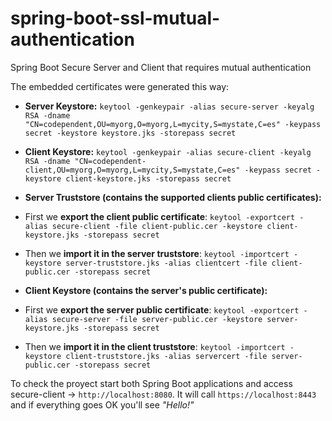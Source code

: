# spring-boot-ssl-mutual-authentication
Spring Boot Secure Server and Client that requires mutual authentication

The embedded certificates were generated this way:

 - **Server Keystore:**
`keytool -genkeypair -alias secure-server -keyalg RSA -dname "CN=codependent,OU=myorg,O=myorg,L=mycity,S=mystate,C=es" -keypass secret -keystore keystore.jks -storepass secret`

 - **Client Keystore:** 
`keytool -genkeypair -alias secure-client -keyalg RSA -dname "CN=codependent-client,OU=myorg,O=myorg,L=mycity,S=mystate,C=es" -keypass secret -keystore client-keystore.jks -storepass secret`

 - **Server Truststore (contains the supported clients public certificates):**
  - First we **export the client public certificate**: `keytool -exportcert -alias secure-client -file client-public.cer -keystore client-keystore.jks -storepass secret`
  - Then we **import it in the server truststore**: `keytool -importcert -keystore server-truststore.jks -alias clientcert -file client-public.cer -storepass secret`
  
 - **Client Keystore (contains the server's public certificate):**
  - First we **export the server public certificate**: `keytool -exportcert -alias secure-server -file server-public.cer -keystore server-keystore.jks -storepass secret`
  - Then we **import it in the client truststore**: `keytool -importcert -keystore client-truststore.jks -alias servercert -file server-public.cer -storepass secret` 

To check the proyect start both Spring Boot applications and access secure-client -> `http://localhost:8080`. It will call `https://localhost:8443` and if everything goes OK you'll see *"Hello!"*
